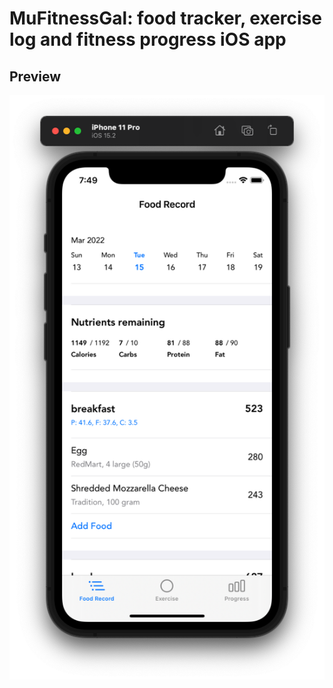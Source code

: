# MuFitnessGal: food tracker, exercise log and fitness progress iOS app

## Preview
![screenshot-1](https://raw.githubusercontent.com/muhuiyu/mufitnessgal/main/screenshot/screenshot-1.png)
